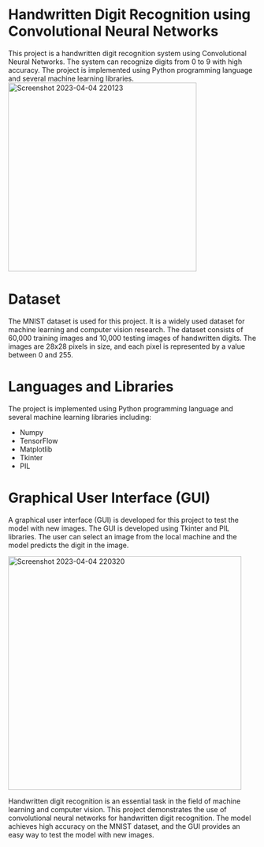 # Handwritten Digit Recognition using Convolutional Neural Networks
This project is a handwritten digit recognition system using Convolutional Neural Networks. The system can recognize digits from 0 to 9 with high accuracy. The project is implemented using Python programming language and several machine learning libraries.
<img width="382" alt="Screenshot 2023-04-04 220123" src="https://user-images.githubusercontent.com/99079792/229850677-48e53b57-f173-4a1a-8fe0-6ef83f3d8e4d.png">

# Dataset
The MNIST dataset is used for this project. It is a widely used dataset for machine learning and computer vision research. The dataset consists of 60,000 training images and 10,000 testing images of handwritten digits. The images are 28x28 pixels in size, and each pixel is represented by a value between 0 and 255.

# Languages and Libraries
The project is implemented using Python programming language and several machine learning libraries including:

 * Numpy
 * TensorFlow
 * Matplotlib
 * Tkinter
 * PIL

# Graphical User Interface (GUI)
A graphical user interface (GUI) is developed for this project to test the model with new images. The GUI is developed using Tkinter and PIL libraries. The user can select an image from the local machine and the model predicts the digit in the image.


<img width="473" alt="Screenshot 2023-04-04 220320" src="https://user-images.githubusercontent.com/99079792/229851123-1c2d6e04-1f0e-4185-b353-20a79e3ca00f.png">

Handwritten digit recognition is an essential task in the field of machine learning and computer vision. This project demonstrates the use of convolutional neural networks for handwritten digit recognition. The model achieves high accuracy on the MNIST dataset, and the GUI provides an easy way to test the model with new images.
